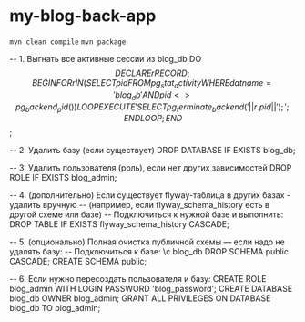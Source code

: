 # my-blog-back-app

`mvn clean compile`
`mvn package`

-- 1. Выгнать все активные сессии из blog_db
DO
$$
DECLARE
r RECORD;
BEGIN
FOR r IN (SELECT pid FROM pg_stat_activity WHERE datname = 'blog_db' AND pid <> pg_backend_pid())
LOOP
EXECUTE 'SELECT pg_terminate_backend(' || r.pid || ');';
END LOOP;
END
$$;

-- 2. Удалить базу (если существует)
DROP DATABASE IF EXISTS blog_db;

-- 3. Удалить пользователя (роль), если нет других зависимостей
DROP ROLE IF EXISTS blog_admin;

-- 4. (дополнительно) Если существует flyway-таблица в других базах - удалить вручную
-- (например, если flyway_schema_history есть в другой схеме или базе)
-- Подключиться к нужной базе и выполнить:
DROP TABLE IF EXISTS flyway_schema_history CASCADE;

-- 5. (опционально) Полная очистка публичной схемы — если надо не удалять базу:
-- Подключиться к базе: \c blog_db
DROP SCHEMA public CASCADE;
CREATE SCHEMA public;

-- 6. Если нужно пересоздать пользователя и базу:
CREATE ROLE blog_admin WITH LOGIN PASSWORD 'blog_password';
CREATE DATABASE blog_db OWNER blog_admin;
GRANT ALL PRIVILEGES ON DATABASE blog_db TO blog_admin;
